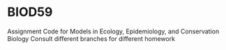 # BIOD59
Assignment Code for Models in Ecology, Epidemiology, and Conservation Biology
Consult different branches for different homework
